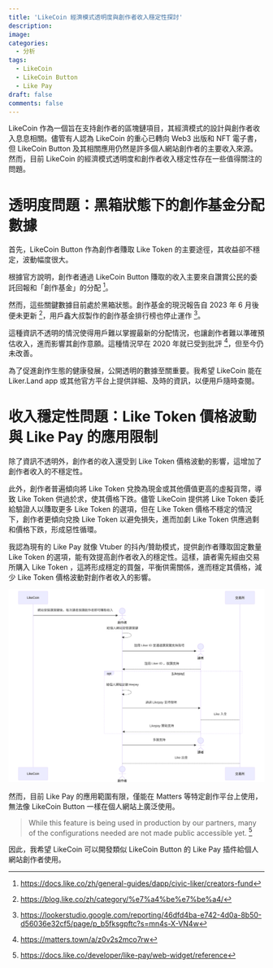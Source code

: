 ```yaml
---
title: 'LikeCoin 經濟模式透明度與創作者收入穩定性探討'
description:
image: 
categories:
  - 分析
tags:
  - LikeCoin
  - LikeCoin Button
  - Like Pay
draft: false
comments: false
---
```

LikeCoin 作為一個旨在支持創作者的區塊鏈項目，其經濟模式的設計與創作者收入息息相關。儘管有人認為 LikeCoin 的重心已轉向 Web3 出版和 NFT 電子書，但 LikeCoin Button 及其相關應用仍然是許多個人網站創作者的主要收入來源。然而，目前 LikeCoin 的經濟模式透明度和創作者收入穩定性存在一些值得關注的問題。

# 透明度問題：黑箱狀態下的創作基金分配數據

首先，LikeCoin Button 作為創作者賺取 Like Token 的主要途徑，其收益卻不穩定，波動幅度很大。

根據官方說明，創作者通過 LikeCoin Button 賺取的收入主要來自讚賞公民的委託回報和「創作基金」的分配 [^LikeCoin Docs]。

然而，這些關鍵數據目前處於黑箱狀態。創作基金的現況報告自 2023 年 6 月後便未更新 [^LikeCoin Report]，用戶鑫大叔製作的創作基金排行榜也停止運作 [^User Report]。

這種資訊不透明的情況使得用戶難以掌握最新的分配情況，也讓創作者難以準確預估收入，進而影響其創作意願。這種情況早在 2020 年就已受到批評 [^User Comments]，但至今仍未改善。

為了促進創作生態的健康發展，公開透明的數據至關重要。我希望 LikeCoin 能在 Liker.Land app 或其他官方平台上提供詳細、及時的資訊，以便用戶隨時查閱。

# 收入穩定性問題：Like Token 價格波動與 Like Pay 的應用限制

除了資訊不透明外，創作者的收入還受到 Like Token 價格波動的影響，這增加了創作者收入的不穩定性。

此外，創作者普遍傾向將 Like Token 兌換為現金或其他價值更高的虛擬貨幣，導致 Like Token 供過於求，使其價格下跌。儘管 LikeCoin 提供將 Like Token 委託給驗證人以賺取更多 Like Token 的選項，但在 Like Token 價格不穩定的情況下，創作者更傾向兌換 Like Token 以避免損失，進而加劇 Like Token 供應過剩和價格下跌，形成惡性循環。

我認為現有的 Like Pay 就像 Vtuber 的抖內/贊助模式，提供創作者賺取固定數量 Like Token 的選項，能有效提高創作者收入的穩定性。這樣，讀者需先經由交易所購入 Like Token ，這將形成穩定的買盤，平衡供需關係，進而穩定其價格，減少 Like Token 價格波動對創作者收入的影響。

![](image.svg)

然而，目前 Like Pay 的應用範圍有限，僅能在 Matters 等特定創作平台上使用，無法像 LikeCoin Button 一樣在個人網站上廣泛使用。

> While this feature is being used in production by our partners, many of the configurations needed are not made public accessible yet. [^Like Pay]

因此，我希望 LikeCoin 可以開發類似 LikeCoin Button 的 Like Pay 插件給個人網站創作者使用。

[^LikeCoin Docs]: https://docs.like.co/zh/general-guides/dapp/civic-liker/creators-fund

[^LikeCoin Report]: https://blog.like.co/zh/category/%e7%a4%be%e7%be%a4/

[^User Report]: https://lookerstudio.google.com/reporting/46dfd4ba-e742-4d0a-8b50-d56036e32cf5/page/p_b5fksgpftc?s=mn4s-X-VN4w

[^User Comments]: https://matters.town/a/z0v2s2mco7rw

[^Like Pay]: https://docs.like.co/developer/like-pay/web-widget/reference

